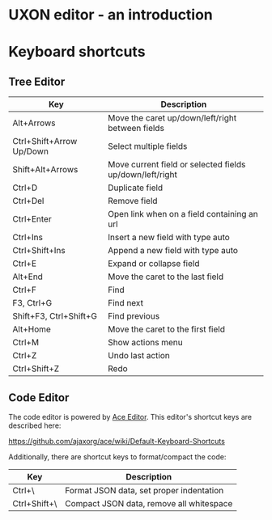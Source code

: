 # UXON editor - an introduction

# Keyboard shortcuts

## Tree Editor

Key                     | Description
----------------------- | ------------------------------------------------
Alt+Arrows              | Move the caret up/down/left/right between fields
Ctrl+Shift+Arrow Up/Down| Select multiple fields
Shift+Alt+Arrows        | Move current field or selected fields up/down/left/right
Ctrl+D                  | Duplicate field
Ctrl+Del                | Remove field
Ctrl+Enter              | Open link when on a field containing an url
Ctrl+Ins                | Insert a new field with type auto
Ctrl+Shift+Ins          | Append a new field with type auto
Ctrl+E                  | Expand or collapse field
Alt+End                 | Move the caret to the last field
Ctrl+F                  | Find
F3, Ctrl+G              | Find next
Shift+F3, Ctrl+Shift+G  | Find previous
Alt+Home                | Move the caret to the first field
Ctrl+M                  | Show actions menu
Ctrl+Z                  | Undo last action
Ctrl+Shift+Z            | Redo


## Code Editor

The code editor is powered by [Ace Editor](http://ace.c9.io/). This editor's
shortcut keys are described here:

https://github.com/ajaxorg/ace/wiki/Default-Keyboard-Shortcuts

Additionally, there are shortcut keys to format/compact the code:

Key                     | Description
----------------------- | ------------------------------------------------
Ctrl+\                  | Format JSON data, set proper indentation
Ctrl+Shift+\            | Compact JSON data, remove all whitespace

